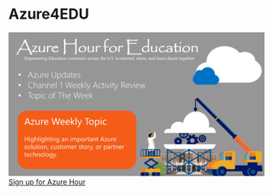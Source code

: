 # Azure4EDU
![Testing](./Images/image002.jpg)
[Sign up for Azure Hour](https://azurehourweb.z5.web.core.windows.net/)
